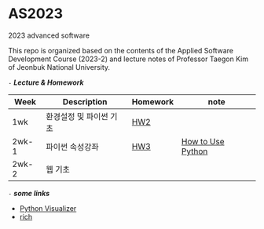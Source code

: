# AS2023
2023 advanced software

This repo is organized based on the contents of the Applied Software Development Course (2023-2) and lecture notes of Professor Taegon Kim of Jeonbuk National University.

`-` ***Lecture & Homework***

| Week  |Description| Homework                                                | note                                                                                                      |
|-------|------------|---------------------------------------------------------|-----------------------------------------------------------------------------------------------------------|
| 1wk   | 환경설정 및 파이썬 기초 | [HW2](https://github.com/pinkocto/AS2023/tree/main/hw2) |                                                                                                           |
| 2wk-1 | 파이썬 속성강좌 | [HW3](https://github.com/pinkocto/AS2023/tree/main/hw3) | [How to Use Python](https://realpython.com/python-first-steps/#take-your-python-skills-to-the-next-level) |
| 2wk-2 | 웹 기초 | | |                                                                                                          | |

`-` ***some links***

- [Python Visualizer](https://pythontutor.com/visualize.html#mode=edit)
- [rich](https://github.com/Textualize/rich)